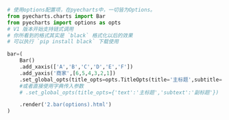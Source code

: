 
<BlogInfo title="4.使用options配置项" author="白日梦想猿" pv=0 read_times=0 pre_cost_time=0分24秒 category="pyecharts学习" tag_list="['pyecharts学习']" create_time="2021.01.21 12:48:35" update_time="2021.01.21 14:44:34" />

```python
# 使用options配置项，在pyecharts中，一切皆为Options。
from pyecharts.charts import Bar
from pyecharts import options as opts
# V1 版本开始支持链式调用
# 你所看到的格式其实是 `black` 格式化以后的效果
# 可以执行 `pip install black` 下载使用

bar=(
    Bar()
    .add_xaxis(['A','B','C','D','E','F'])
    .add_yaxis('商家',[6,5,4,3,2,1])
    .set_global_opts(title_opts=opts.TitleOpts(title='主标题',subtitle='副标题'))
    #或者直接使用字典传入参数
    # .set_global_opts(title_opts={'text':'主标题','subtext':'副标题'})

    .render('2.bar(options).html')
)

```
